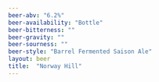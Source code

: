 ```yaml
---
beer-abv: "6.2%"
beer-availability: "Bottle"
beer-bitterness: ""
beer-gravity: ""
beer-sourness: ""
beer-style: "Barrel Fermented Saison Ale"
layout: beer
title:  "Norway Hill"
---
```

